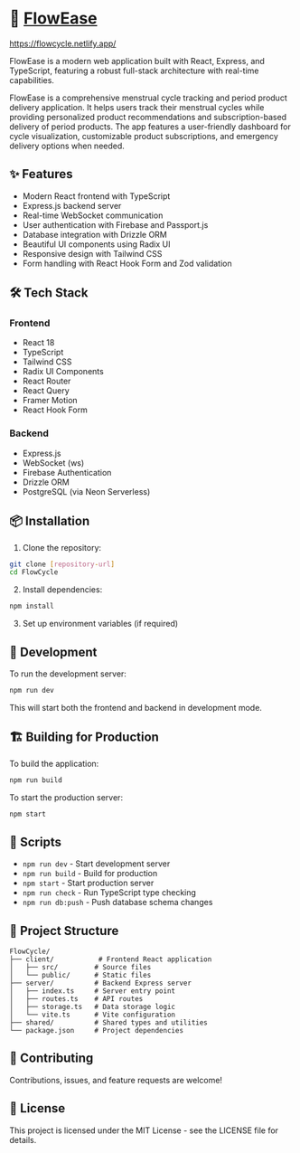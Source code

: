 # 🌷 [FlowEase](https://flowcycle.netlify.app/) 

https://flowcycle.netlify.app/

FlowEase is a modern web application built with React, Express, and TypeScript, featuring a robust full-stack architecture with real-time capabilities.

FlowEase is a comprehensive menstrual cycle tracking and period product delivery application. It helps users track their menstrual cycles while providing personalized product recommendations and subscription-based delivery of period products. The app features a user-friendly dashboard for cycle visualization, customizable product subscriptions, and emergency delivery options when needed.

## ✨ Features

- Modern React frontend with TypeScript
- Express.js backend server
- Real-time WebSocket communication
- User authentication with Firebase and Passport.js
- Database integration with Drizzle ORM
- Beautiful UI components using Radix UI
- Responsive design with Tailwind CSS
- Form handling with React Hook Form and Zod validation

## 🛠️ Tech Stack

### Frontend
- React 18
- TypeScript
- Tailwind CSS
- Radix UI Components
- React Router
- React Query
- Framer Motion
- React Hook Form

### Backend
- Express.js
- WebSocket (ws)
- Firebase Authentication
- Drizzle ORM
- PostgreSQL (via Neon Serverless)

## 📦 Installation

1. Clone the repository:
```bash
git clone [repository-url]
cd FlowCycle
```

2. Install dependencies:
```bash
npm install
```

3. Set up environment variables (if required)

## 🚀 Development

To run the development server:

```bash
npm run dev
```

This will start both the frontend and backend in development mode.

## 🏗️ Building for Production

To build the application:

```bash
npm run build
```

To start the production server:

```bash
npm start
```

## 📝 Scripts

- `npm run dev` - Start development server
- `npm run build` - Build for production
- `npm start` - Start production server
- `npm run check` - Run TypeScript type checking
- `npm run db:push` - Push database schema changes

## 🔧 Project Structure

```
FlowCycle/
├── client/           # Frontend React application
│   ├── src/         # Source files
│   └── public/      # Static files
├── server/          # Backend Express server
│   ├── index.ts     # Server entry point
│   ├── routes.ts    # API routes
│   ├── storage.ts   # Data storage logic
│   └── vite.ts      # Vite configuration
├── shared/          # Shared types and utilities
└── package.json     # Project dependencies
```

## 🤝 Contributing

Contributions, issues, and feature requests are welcome!

## 📄 License

This project is licensed under the MIT License - see the LICENSE file for details. 
